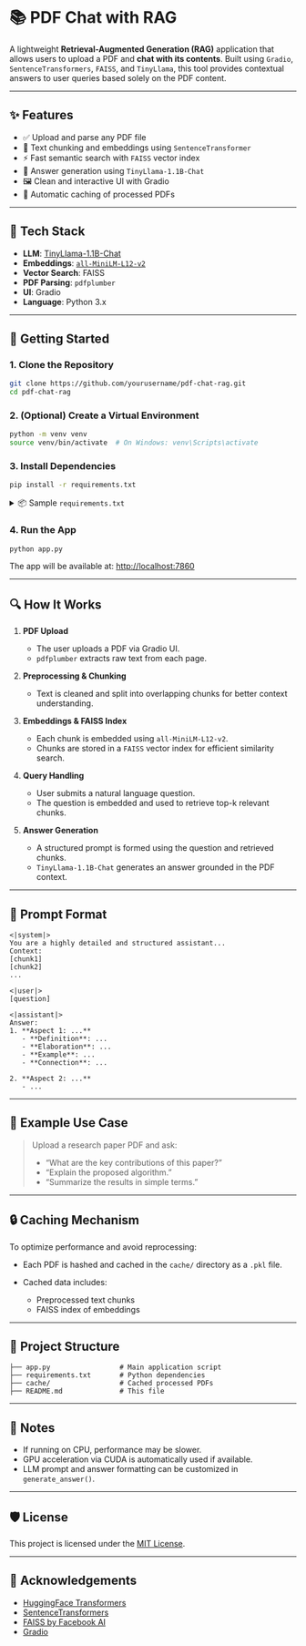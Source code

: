# 📚 PDF Chat with RAG

A lightweight **Retrieval-Augmented Generation (RAG)** application that allows users to upload a PDF and **chat with its contents**. Built using `Gradio`, `SentenceTransformers`, `FAISS`, and `TinyLlama`, this tool provides contextual answers to user queries based solely on the PDF content.

---

## ✨ Features

- ✅ Upload and parse any PDF file
- 🧠 Text chunking and embeddings using `SentenceTransformer`
- ⚡ Fast semantic search with `FAISS` vector index
- 💬 Answer generation using `TinyLlama-1.1B-Chat`
- 🖼️ Clean and interactive UI with Gradio
- 💾 Automatic caching of processed PDFs

---

## 🧱 Tech Stack

- **LLM**: [TinyLlama-1.1B-Chat](https://huggingface.co/TinyLlama/TinyLlama-1.1B-Chat-v1.0)
- **Embeddings**: [`all-MiniLM-L12-v2`](https://huggingface.co/sentence-transformers/all-MiniLM-L12-v2)
- **Vector Search**: FAISS
- **PDF Parsing**: `pdfplumber`
- **UI**: Gradio
- **Language**: Python 3.x

---

## 🚀 Getting Started

### 1. Clone the Repository

```bash
git clone https://github.com/yourusername/pdf-chat-rag.git
cd pdf-chat-rag
````

### 2. (Optional) Create a Virtual Environment

```bash
python -m venv venv
source venv/bin/activate  # On Windows: venv\Scripts\activate
```

### 3. Install Dependencies

```bash
pip install -r requirements.txt
```

<details>
<summary>📦 Sample <code>requirements.txt</code></summary>

```txt
torch
faiss-cpu
sentence-transformers
transformers
gradio
pdfplumber
```

</details>

### 4. Run the App

```bash
python app.py
```

The app will be available at: [http://localhost:7860](http://localhost:7860)

---

## 🔍 How It Works

1. **PDF Upload**

   * The user uploads a PDF via Gradio UI.
   * `pdfplumber` extracts raw text from each page.

2. **Preprocessing & Chunking**

   * Text is cleaned and split into overlapping chunks for better context understanding.

3. **Embeddings & FAISS Index**

   * Each chunk is embedded using `all-MiniLM-L12-v2`.
   * Chunks are stored in a `FAISS` vector index for efficient similarity search.

4. **Query Handling**

   * User submits a natural language question.
   * The question is embedded and used to retrieve top-k relevant chunks.

5. **Answer Generation**

   * A structured prompt is formed using the question and retrieved chunks.
   * `TinyLlama-1.1B-Chat` generates an answer grounded in the PDF context.

---

## 💬 Prompt Format

```text
<|system|>
You are a highly detailed and structured assistant...
Context:
[chunk1]
[chunk2]
...

<|user|>
[question]

<|assistant|>
Answer:
1. **Aspect 1: ...**
   - **Definition**: ...
   - **Elaboration**: ...
   - **Example**: ...
   - **Connection**: ...

2. **Aspect 2: ...**
   - ...
```

---

## 🧠 Example Use Case

> Upload a research paper PDF and ask:
>
> * “What are the key contributions of this paper?”
> * “Explain the proposed algorithm.”
> * “Summarize the results in simple terms.”

---

## 🔒 Caching Mechanism

To optimize performance and avoid reprocessing:

* Each PDF is hashed and cached in the `cache/` directory as a `.pkl` file.
* Cached data includes:

  * Preprocessed text chunks
  * FAISS index of embeddings

---

## 📂 Project Structure

```
├── app.py                 # Main application script
├── requirements.txt       # Python dependencies
├── cache/                 # Cached processed PDFs
├── README.md              # This file
```

---

## 🧪 Notes

* If running on CPU, performance may be slower.
* GPU acceleration via CUDA is automatically used if available.
* LLM prompt and answer formatting can be customized in `generate_answer()`.

---

## 🛡️ License

This project is licensed under the [MIT License](LICENSE).

---

## 🙌 Acknowledgements

* [HuggingFace Transformers](https://huggingface.co)
* [SentenceTransformers](https://www.sbert.net/)
* [FAISS by Facebook AI](https://github.com/facebookresearch/faiss)
* [Gradio](https://gradio.app)
